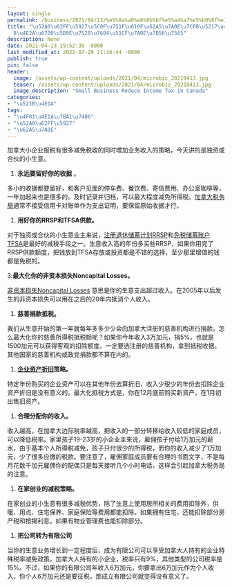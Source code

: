 ```yaml
---
layout: single
permalink: /business/2021/04/13/%e5%8a%a0%e6%8b%bf%e5%a4%a7%e5%b0%8f%e7%94%9f%e6%84%8f%e6%8a%a5%e7%a8%8e%e7%b3%bb%e5%88%97%e4%b9%8b%e4%ba%8c%ef%bc%9a8%e4%b8%aa%e6%9c%80%e5%ae%9e%e7%94%a8%e7%9a%84%e5%87%8f%e7%a8%8e%e7%ad%96%e7%95%a5/
title: "\u52A0\u62FF\u5927\u5C0F\u751F\u610F\u62A5\u7A0E\u7CFB\u5217\u4E4B\u4E8C\uFF1A\
  8\u4E2A\u6700\u5B9E\u7528\u7684\u51CF\u7A0E\u7B56\u7565"
description: None
date: 2021-04-13 19:52:39 -0000
last_modified_at: 2022-07-29 21:16:44 -0000
publish: true
pin: false
header:
  image: /assets/wp-content/uploads/2021/04/microbiz_20210413.jpg
  teaser: /assets/wp-content/uploads/2021/04/microbiz_20210413.jpg
  image_description: "Small Business Reduce Income Tax in Canada"
categories:
- "\u521B\u4E1A"
tags:
- "\u4F01\u4E1A\u7BA1\u7406"
- "\u52A0\u62FF\u5927"
- "\u62A5\u7A0E"
---
```

加拿大小企业报税有很多减免税收的同时增加业务收入的策略，今天讲的是独资或合伙的小生意。

  1. **永远要留好你的收据** 。

多小的收据都要留好，和客户见面的停车费、餐饮费、寄信费用、办公室咖啡等，一年加起来也是很多的。及时记录并归档，可以最大程度减免所得税。[加拿大税务局](https://www.canada.ca/en/revenue-agency.html)通常不接受信用卡对账单作为支出证明，要保留原始收据才行。

  1. **用好你的RRSP和TFSA供款。**

对于独资或合伙的小生意业主来说，[注册退休储蓄计划RRSP](https://www.canada.ca/en/revenue-agency/services/tax/individuals/topics/rrsps-related-plans/registered-retirement-savings-plan-rrsp.html)和[免税储蓄账户TFSA](https://www.canada.ca/en/revenue-agency/services/forms-publications/publications/rc4466/tax-free-savings-account-tfsa-guide-individuals.html)是最好的减税手段之一。生意收入高的年份多买些RRSP，如果你用完了RRSP供款额度，把钱放到TFSA存放或投资都是不错的选择，至少那里增值的钱都是免税的。

3.**最大化你的非资本损失Noncapital Losses。**

[非资本损失Noncapital Losses](https://www.canada.ca/en/revenue-agency/services/tax/individuals/topics/about-your-tax-return/tax-return/completing-a-tax-return/deductions-credits-expenses/line-25200-non-capital-losses-other-years.html) 意思是你的生意支出超过收入。在2005年以后发生的非资本损失可以用在之后的20年内抵消个人收入。

  1. **慈善捐款抵税。**

我们从生意开始的第一年就每年多多少少会向加拿大注册的慈善机构进行捐款。怎么最大化你的慈善所得税抵税额呢？如果你今年收入3万加元，捐5%，也就是1500加元可以获得客观的扣除额度。一定要选注册的慈善机构，拿到抵税收据。其他国家的慈善机构或政党捐款都不算在内的。

  1. **[企业资产折旧](https://www.canada.ca/en/revenue-agency/services/tax/businesses/topics/sole-proprietorships-partnerships/report-business-income-expenses/claiming-capital-cost-allowance.html)策略。**

特定年份购买的企业资产可以在其他年份去算折旧，收入少税少的年份去扣除企业资产折旧是没有意义的。最大化抵税方式是，你在12月底前购买新资产，在1月初出售旧资产。

  1. **合理分配你的收入。**

收入越高，在加拿大边际税率越高，把收入的一部分转移给收入较低的家庭成员，可以降低税率。家里孩子19-23岁的小企业主来说，雇佣孩子付给1万加元的薪水，由于基本个人所得税减免，孩子只付很少的所得税，而你的收入减少了1万加元，少了很多应缴的税款。要注意了，雇佣家庭成员要有合理的书面文字，不是每月花数千加元雇佣你的配偶只是每天接听几个小时电话，这样会引起加拿大税务局的注意。

  1. **在家创业的减税策略。**

在家创业的小生意有很多减税优势，除了生意上使用居所相关的费用扣除外，供暖、用点、住宅保养、家庭保险等费用都能扣除。如果拥有住宅，还能扣除部分房产税和按揭利息，如果有物业管理费也能扣除部分。

  1. **把公司转为有限公司**

当你的生意业务增长到一定程度后，成为有限公司可以享受加拿大人持有的企业特殊税率减免政策。加拿大人持有的小企业，税率只有9%，其他类型的公司税率是15%。不过，如果你的有限公司年收入6万加元，你要拿出6万加元作为个人收入，你个人6万加元还是要征税，那成立有限公司就变得没有意义了。
